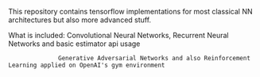 This repository contains tensorflow implementations for most classical NN architectures but also more advanced stuff.

What is included: Convolutional Neural Networks, Recurrent Neural Networks and basic estimator api usage
                  
                  Generative Adversarial Networks and also Reinforcement Learning applied on OpenAI's gym environment
